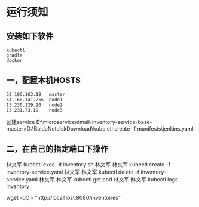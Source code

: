 # 运行须知

## 安装如下软件
```
kubectl
gradle
docker
```

## 一，配置本机HOSTS

```
52.196.163.18   master
54.168.141.255  node1
13.230.129.20   node2
13.231.73.19    node3
```


创建service
E:\microservice\dmall-inventory-service-base-master>D:\BaiduNetdiskDownload\kube
ctl create -f manifests\jenkins.yaml


## 二，在自己的指定端口下操作

林文军
kubectl exec -it inventory sh
 林文军
林文军
kubectl create -f inventory-service.yaml
 林文军
林文军
kubectl delete -f inventory-service.yaml
 林文军
林文军
kubectl get pod
 林文军
林文军
kubectl logs inventory

wget -qO - "http://localhost:8080/inventories"
